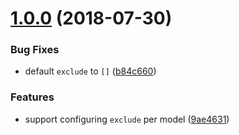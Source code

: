 <a name="1.0.0"></a>
# [1.0.0](https://github.com/knorm/to-json/compare/9ae4631...v1.0.0) (2018-07-30)


### Bug Fixes

* default `exclude` to  `[]` ([b84c660](https://github.com/knorm/to-json/commit/b84c660))


### Features

* support configuring `exclude` per model ([9ae4631](https://github.com/knorm/to-json/commit/9ae4631))



